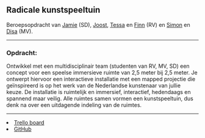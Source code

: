 ## Radicale kunstspeeltuin

Beroepsopdracht van <a href="https://www.linkedin.com/in/jamie-vos-0a0b4a18a/">Jamie</a> (SD), <a href="#">Joost</a>, <a href="#">Tessa</a> en <a href="#">Finn</a> (RV) en <a href="#">Simon</a> en <a href="#">Disa</a> (MV).

-----------------------------------------------------------------

<h3>Opdracht:</h3>

Ontwikkel met een multidisciplinair team (studenten van RV, MV, SD) een concept voor een speelse immersieve ruimte van 2,5 meter bij 2,5 meter. Je ontwerpt hiervoor een interactieve installatie met een mapped projectie die geïnspireerd is op het werk van de Nederlandse kunstenaar van jullie keuze. De installatie is ruimtelijk en immersief, interactief, hedendaags en spannend maar veilig. Alle ruimtes samen vormen een kunstspeeltuin, dus denk na over een uitdagende indeling van de ruimtes.


-----------------------------------------------------------------

<li><a href="https://trello.com/b/qR8TTk2Y/radicale-kunstspeeltuin">Trello board</a></li>

<li><a href="https://github.com/JamieVos991/F2M6-Radicale-Kusntspeeltuin">GitHub</a></li>
